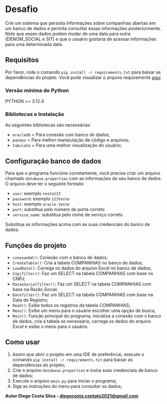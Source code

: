 
# Desafio

Crie um sistema que persista informações sobre companhias abertas em um banco de dados e
permita consultar essas informações posteriormente. Note que esses dados podem mudar de
uma data para outra (DENOM_SOCIAL e SIT) e que o usuário gostaria de acessar informações
para uma determinada data.

## Requisitos

Por favor, rode o comando `pip install -r requirements.txt` para baixar as dependências do projeto. Você pode visualizar o arquivo requirements [aqui](https://github.com/DiegoCostaCode/SPART---CNPJ-CASE/blob/master/requirements.txt)


### Versão mínima do Python
PYTHON >= 3.12.4

### Bibliotecas e Instalação

As seguintes bibliotecas são necessárias:
* `oracledb` = Para conexão com banco de dados;
* `pandas` = Para melhor manipulação de código e arquivos;
* `tabulate` = Para uma melhor visualização do usuário;


## Configuração banco de dados

Para que o programa funcione corretamente, você precisa criar um arquivo chamado `database.properties` com as informações do seu banco de dados. O arquivo deve ter o seguinte formato:

* `user`: exemplo `teste123`
* `password`: exemplo `123teste`
* `host`: exemplo `oracle.teste`
* `port`: substitua pelo número de porta correto
* `service_name`: substitua pelo nome de serviço correto

Substitua as informações acima com as suas credenciais do banco de dados.

## Funções do projeto

- `conexaobd()`: Conexão com o banco de dados;
- `CreateTable()`: Cria a tabela COMPANHIAS no banco de dados;
- `LoadData()`: Carrega os dados do arquivo Excel no banco de dados;
- `Cnpjfilter()`: Faz um SELECT na tabela COMPANHIAS com base no CNPJ;
- `RazaoSocialfilter()`: Faz um SELECT na tabela COMPANHIAS com base na Razão Social;
- `Datefilter()`: Faz um SELECT na tabela COMPANHIAS com base na Data de Registro;
- `Read()`: Exibe todos os registros da tabela COMPANHIAS;
- `Menu()`: Exibe um menu para o usuário escolher uma opção de busca;
- `Main()`: Função principal do programa, inicializa a conexão com o banco de dados, cria a tabela se necessário, carrega os dados do arquivo Excel e exibe o menu para o usuário.

## Como usar

1. Assim que abrir o projeto em uma IDE de preferêncai, execute o comando `pip install -r requirements.txt` para baixar as dependências do projeto;
2. Crie o arquivo `database.properties` e insira suas credenciais de banco de dados;
3. Execute o arquivo `main.py` para iniciar o programa;
4. Siga as instruções do menu para consultar os dados;


**Autor Diego Costa Silva - diegocosta.contato2021@gmail.com**